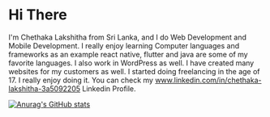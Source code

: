 # Hi There

I'm Chethaka Lakshitha from Sri Lanka, and I do Web Development and Mobile Development. I really enjoy learning Computer languages and frameworks as an example react native, flutter and java are some of my favorite languages. I also work in WordPress as well. I have created many websites for my customers as well. I started doing freelancing in the age of 17. I really enjoy doing it. You can check my www.linkedin.com/in/chethaka-lakshitha-3a5092205 Linkedin Profile.

[![Anurag's GitHub stats](https://github-readme-stats.vercel.app/api?username=chethakalakshitha)](https://github.com/anuraghazra/github-readme-stats)
